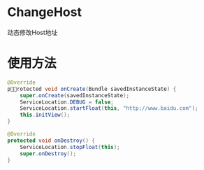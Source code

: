 # ChangeHost 

动态修改Host地址

# 使用方法

```java
@Override
protected void onCreate(Bundle savedInstanceState) {
    super.onCreate(savedInstanceState);
    ServiceLocation.DEBUG = false;
    ServiceLocation.startFloat(this, "http://www.baidu.com");
    this.initView();
}
```

```java
@Override
protected void onDestroy() {
    ServiceLocation.stopFloat(this);
    super.onDestroy();
}
```

